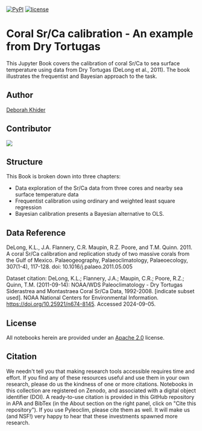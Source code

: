 [![PyPI](https://img.shields.io/badge/python-3.11-yellow.svg)]()
[![license](https://img.shields.io/github/license/khider/dry-tortugas-calibration-fun.svg)]()


# Coral Sr/Ca calibration - An example from Dry Tortugas


This Jupyter Book covers the calibration of coral Sr/Ca to sea surface temperature using data from Dry Tortugas (DeLong et al., 2011). The book illustrates the frequentist and Bayesian approach to the task.

## Author

[Deborah Khider](https://github.com/khider)

## Contributor

<a href="https://github.com/khider/dry-tortugas-calibration-fun/graphs/contributors">
  <img src="https://contrib.rocks/image?repo=khider/dry-tortugas-calibration-fun" />
</a>

## Structure

This Book is broken down into three chapters:
- Data exploration of the Sr/Ca data from three cores and nearby sea surface temperature data
- Frequentist calibration using ordinary and weighted least square regression
- Bayesian calibration presents a Bayesian alternative to OLS.

## Data Reference
DeLong, K.L., J.A. Flannery, C.R. Maupin, R.Z. Poore, and T.M. Quinn. 2011. A coral Sr/Ca calibration and replication study of two massive corals from the Gulf of Mexico. Palaeogeography, Palaeoclimatology, Palaeoecology, 307(1-4), 117-128. doi: 10.1016/j.palaeo.2011.05.005

Dataset citation: DeLong, K.L.; Flannery, J.A.; Maupin, C.R.; Poore, R.Z.; Quinn, T.M. (2011-09-14): NOAA/WDS Paleoclimatology - Dry Tortugas Siderastrea and Montastraea Coral Sr/Ca Data, 1992-2008. [indicate subset used]. NOAA National Centers for Environmental Information. https://doi.org/10.25921/n674-8145. Accessed 2024-09-05.

## License

All notebooks herein are provided under an [Apache 2.0](https://www.apache.org/licenses/LICENSE-2.0) license.

## Citation

We needn't tell you that making research tools accessible requires time and effort. If you find any of these resources useful and use them in your own research, please do us the kindness of one or more citations. Notebooks in this collection are registered on Zenodo, and associated with a digital object identifier (DOI).  A ready-to-use citation is provided in this GitHub repository in APA and BibTex (in the About section on the right panel, click on "Cite this repository"). If you use Pyleoclim, please cite them as well. It will make us (and NSF!) very happy to hear that these investments spawned more research.
